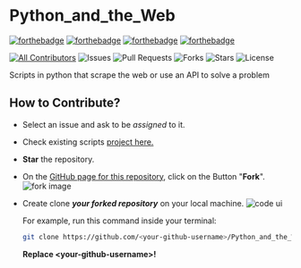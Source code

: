 # Python_and_the_Web

[![forthebadge](https://forthebadge.com/images/badges/built-by-developers.svg)](https://forthebadge.com)
[![forthebadge](https://forthebadge.com/images/badges/built-with-love.svg)](https://forthebadge.com)
[![forthebadge](https://forthebadge.com/images/badges/built-with-swag.svg)](https://forthebadge.com)
[![forthebadge](https://forthebadge.com/images/badges/made-with-python.svg)](https://forthebadge.com)

[![All Contributors](https://img.shields.io/badge/all_contributors-1-cyan.svg?style=flat-square)](#contributors-)
![Issues](https://img.shields.io/github/issues/AdityaJ7/Python_and_the_Web)
![Pull Requests](https://img.shields.io/github/issues-pr/AdityaJ7/Python_and_the_Web)
![Forks](https://img.shields.io/github/forks/AdityaJ7/Python_and_the_Web)
![Stars](https://img.shields.io/github/stars/AdityaJ7/Python_and_the_Web)
![License](https://img.shields.io/github/license/AdityaJ7/Python_and_the_Web)

Scripts in python that scrape the web or use an API to solve a problem 

## How to Contribute?

- Select an issue and ask to be *assigned* to it.
- Check existing scripts [project here.](https://github.com/AdityaJ7/Python_and_the_Web/Scripts)
- **Star** the repository.
- On the [GitHub page for this repository](https://github.com/AdityaJ7/Python_and_the_Web/Scripts), click on the Button "**Fork**".
   ![fork image](https://help.github.com/assets/images/help/repository/fork_button.jpg)
- Create clone ***your forked repository*** on your local machine.
   ![code ui](https://docs.github.com/assets/images/help/repository/code-button.png)

    For example, run this command inside your terminal:

    ```bash
    git clone https://github.com/<your-github-username>/Python_and_the_Web.git
    ```

    **Replace \<your-github-username\>!**
